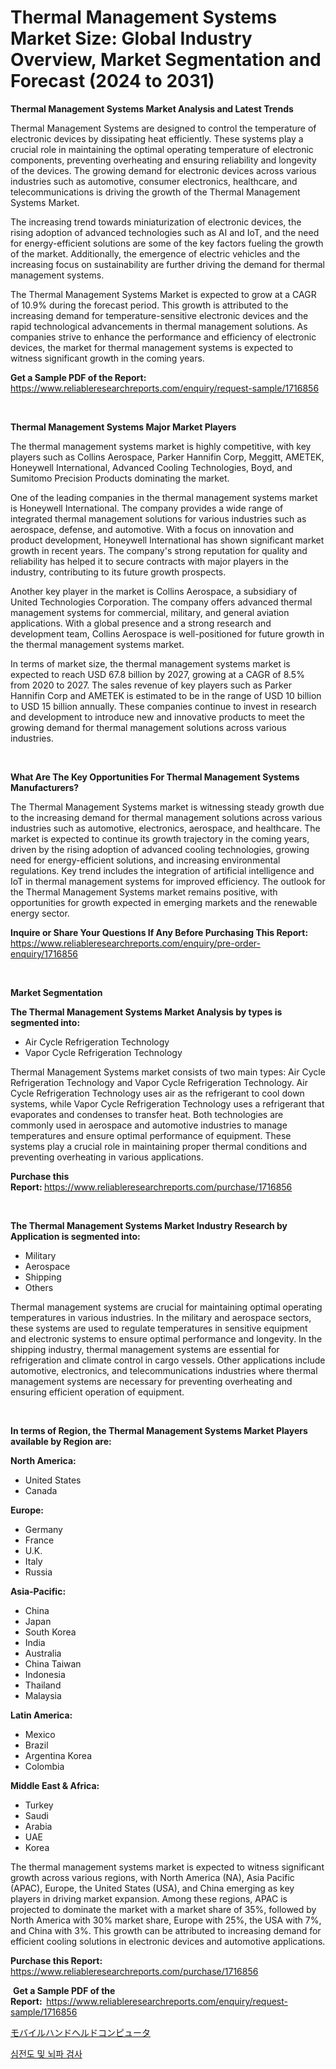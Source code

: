 <p><h1>Thermal Management Systems Market Size: Global Industry Overview, Market Segmentation and Forecast (2024 to 2031)</h1></p><p><strong>Thermal Management Systems Market Analysis and Latest Trends</strong></p>
<p><p>Thermal Management Systems are designed to control the temperature of electronic devices by dissipating heat efficiently. These systems play a crucial role in maintaining the optimal operating temperature of electronic components, preventing overheating and ensuring reliability and longevity of the devices. The growing demand for electronic devices across various industries such as automotive, consumer electronics, healthcare, and telecommunications is driving the growth of the Thermal Management Systems Market.</p><p>The increasing trend towards miniaturization of electronic devices, the rising adoption of advanced technologies such as AI and IoT, and the need for energy-efficient solutions are some of the key factors fueling the growth of the market. Additionally, the emergence of electric vehicles and the increasing focus on sustainability are further driving the demand for thermal management systems.</p><p>The Thermal Management Systems Market is expected to grow at a CAGR of 10.9% during the forecast period. This growth is attributed to the increasing demand for temperature-sensitive electronic devices and the rapid technological advancements in thermal management solutions. As companies strive to enhance the performance and efficiency of electronic devices, the market for thermal management systems is expected to witness significant growth in the coming years.</p></p>
<p><strong>Get a Sample PDF of the Report:&nbsp;</strong> <a href="https://www.reliableresearchreports.com/enquiry/request-sample/1716856">https://www.reliableresearchreports.com/enquiry/request-sample/1716856</a></p>
<p>&nbsp;</p>
<p><strong>Thermal Management Systems Major Market Players</strong></p>
<p><p>The thermal management systems market is highly competitive, with key players such as Collins Aerospace, Parker Hannifin Corp, Meggitt, AMETEK, Honeywell International, Advanced Cooling Technologies, Boyd, and Sumitomo Precision Products dominating the market. </p><p>One of the leading companies in the thermal management systems market is Honeywell International. The company provides a wide range of integrated thermal management solutions for various industries such as aerospace, defense, and automotive. With a focus on innovation and product development, Honeywell International has shown significant market growth in recent years. The company's strong reputation for quality and reliability has helped it to secure contracts with major players in the industry, contributing to its future growth prospects. </p><p>Another key player in the market is Collins Aerospace, a subsidiary of United Technologies Corporation. The company offers advanced thermal management systems for commercial, military, and general aviation applications. With a global presence and a strong research and development team, Collins Aerospace is well-positioned for future growth in the thermal management systems market. </p><p>In terms of market size, the thermal management systems market is expected to reach USD 67.8 billion by 2027, growing at a CAGR of 8.5% from 2020 to 2027. The sales revenue of key players such as Parker Hannifin Corp and AMETEK is estimated to be in the range of USD 10 billion to USD 15 billion annually. These companies continue to invest in research and development to introduce new and innovative products to meet the growing demand for thermal management solutions across various industries.</p></p>
<p>&nbsp;</p>
<p><strong>What Are The Key Opportunities For Thermal Management Systems Manufacturers?</strong></p>
<p><p>The Thermal Management Systems market is witnessing steady growth due to the increasing demand for thermal management solutions across various industries such as automotive, electronics, aerospace, and healthcare. The market is expected to continue its growth trajectory in the coming years, driven by the rising adoption of advanced cooling technologies, growing need for energy-efficient solutions, and increasing environmental regulations. Key trend includes the integration of artificial intelligence and IoT in thermal management systems for improved efficiency. The outlook for the Thermal Management Systems market remains positive, with opportunities for growth expected in emerging markets and the renewable energy sector.</p></p>
<p><strong>Inquire or Share Your Questions If Any Before Purchasing This Report:</strong> <a href="https://www.reliableresearchreports.com/enquiry/pre-order-enquiry/1716856">https://www.reliableresearchreports.com/enquiry/pre-order-enquiry/1716856</a></p>
<p>&nbsp;</p>
<p><strong>Market Segmentation</strong></p>
<p><strong>The Thermal Management Systems Market Analysis by types is segmented into:</strong></p>
<p><ul><li>Air Cycle Refrigeration Technology</li><li>Vapor Cycle Refrigeration Technology</li></ul></p>
<p><p>Thermal Management Systems market consists of two main types: Air Cycle Refrigeration Technology and Vapor Cycle Refrigeration Technology. Air Cycle Refrigeration Technology uses air as the refrigerant to cool down systems, while Vapor Cycle Refrigeration Technology uses a refrigerant that evaporates and condenses to transfer heat. Both technologies are commonly used in aerospace and automotive industries to manage temperatures and ensure optimal performance of equipment. These systems play a crucial role in maintaining proper thermal conditions and preventing overheating in various applications.</p></p>
<p><strong>Purchase this Report:&nbsp;</strong><a href="https://www.reliableresearchreports.com/purchase/1716856">https://www.reliableresearchreports.com/purchase/1716856</a></p>
<p>&nbsp;</p>
<p><strong>The Thermal Management Systems Market Industry Research by Application is segmented into:</strong></p>
<p><ul><li>Military</li><li>Aerospace</li><li>Shipping</li><li>Others</li></ul></p>
<p><p>Thermal management systems are crucial for maintaining optimal operating temperatures in various industries. In the military and aerospace sectors, these systems are used to regulate temperatures in sensitive equipment and electronic systems to ensure optimal performance and longevity. In the shipping industry, thermal management systems are essential for refrigeration and climate control in cargo vessels. Other applications include automotive, electronics, and telecommunications industries where thermal management systems are necessary for preventing overheating and ensuring efficient operation of equipment.</p></p>
<p>&nbsp;</p>
<p><strong>In terms of Region, the Thermal Management Systems Market Players available by Region are:</strong></p>
<p>
    <p> <strong> North America: </strong>
        <ul>
            <li>United States</li>
            <li>Canada</li>
        </ul>
        </p> 
    <p> <strong> Europe: </strong>
        <ul>
            <li>Germany</li>
            <li>France</li>
            <li>U.K.</li>
            <li>Italy</li>
            <li>Russia</li>
        </ul>
        </p> 
    <p> <strong> Asia-Pacific: </strong>
        <ul>
            <li>China</li>
            <li>Japan</li>
            <li>South Korea</li>
            <li>India</li>
            <li>Australia</li>
            <li>China Taiwan</li>
            <li>Indonesia</li>
            <li>Thailand</li>
            <li>Malaysia</li>
        </ul>
        </p> 
    <p> <strong> Latin America: </strong>
        <ul>
            <li>Mexico</li>
            <li>Brazil</li>
            <li>Argentina Korea</li>
            <li>Colombia</li>
        </ul>
        </p> 
    <p> <strong> Middle East & Africa: </strong>
        <ul>
            <li>Turkey</li>
            <li>Saudi</li>
            <li>Arabia</li>
            <li>UAE</li>
            <li>Korea</li>
        </ul>
    </p>
    </p>
<p><p>The thermal management systems market is expected to witness significant growth across various regions, with North America (NA), Asia Pacific (APAC), Europe, the United States (USA), and China emerging as key players in driving market expansion. Among these regions, APAC is projected to dominate the market with a market share of 35%, followed by North America with 30% market share, Europe with 25%, the USA with 7%, and China with 3%. This growth can be attributed to increasing demand for efficient cooling solutions in electronic devices and automotive applications.</p></p>
<p><strong>Purchase this Report: </strong><a href="https://www.reliableresearchreports.com/purchase/1716856">https://www.reliableresearchreports.com/purchase/1716856</a></p>
<p>&nbsp;<strong>Get a Sample PDF of the Report:&nbsp;&nbsp;</strong><a href="https://www.reliableresearchreports.com/enquiry/request-sample/1716856">https://www.reliableresearchreports.com/enquiry/request-sample/1716856</a></p>
<p><strong></strong></p>
<p><p><a href="https://github.com/zekaoe592392/Market-Research-Report-List-1/blob/main/670668516076.md">モバイルハンドヘルドコンピュータ</a></p><p><a href="https://github.com/crfsywufhm81415/Market-Research-Report-List-1/blob/main/283725014873.md">심전도 및 뇌파 검사</a></p></p>